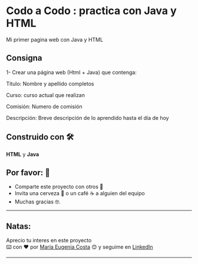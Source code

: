 # Codo a Codo : practica con Java y HTML

Mi primer pagina web con Java y HTML

## Consigna

1- Crear una página web (Html + Java) que contenga: <br>

Título: Nombre y apellido completos <br>

Curso: curso actual que realizan <br>

Comisión: Numero de comisión <br>

Descripción: Breve descripción de lo aprendido hasta el día de hoy <br>

## Construido con 🛠️

**HTML** y  **Java** 
 

## Por favor: 🎁

* Comparte este proyecto con otros 📢
* Invita una cerveza 🍺 o un café ☕ a alguien del equipo
* Muchas gracias 🤓.

---
## Natas:
Aprecio tu interes en este proyecto <br/>
⌨️ con ❤️ por [María Eugenia Costa](https://github.com/eugenia1984) 😊 y seguime en  [LinkedIn](http://www.linkedin.com/in/maríaeugeniacosta)

---

